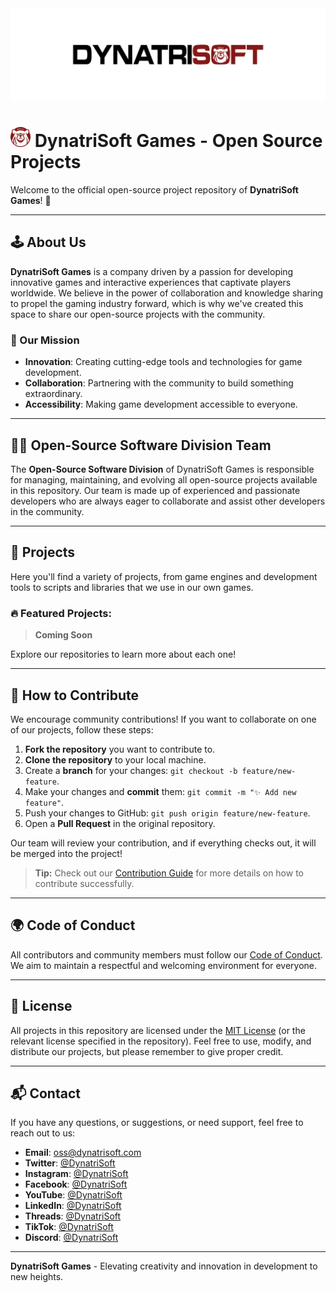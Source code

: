 <img src="https://github.com/DynatriSoft/.github/blob/c2d4df7a8fbba6046fb392698a51c36be14dd25d/assets/banner.png">

# <img src="https://github.com/DynatriSoft/.github/blob/b563f2792e1055b4b00d660acf170c35649bce54/assets/logo.png" alt="DynatriSoft Logo" width="32" height="32"> DynatriSoft Games - Open Source Projects

Welcome to the official open-source project repository of **DynatriSoft Games**! 🚀

---

## 🕹️ About Us

**DynatriSoft Games** is a company driven by a passion for developing innovative games and interactive experiences that captivate players worldwide. We believe in the power of collaboration and knowledge sharing to propel the gaming industry forward, which is why we've created this space to share our open-source projects with the community.

### 🌟 Our Mission

- **Innovation**: Creating cutting-edge tools and technologies for game development.
- **Collaboration**: Partnering with the community to build something extraordinary.
- **Accessibility**: Making game development accessible to everyone.

---

## 🧑‍💻 Open-Source Software Division Team

The **Open-Source Software Division** of DynatriSoft Games is responsible for managing, maintaining, and evolving all open-source projects available in this repository. Our team is made up of experienced and passionate developers who are always eager to collaborate and assist other developers in the community.

---

## 📂 Projects

Here you'll find a variety of projects, from game engines and development tools to scripts and libraries that we use in our own games.

### 🔥 Featured Projects:

> **Coming Soon**

Explore our repositories to learn more about each one!

---

## 🤝 How to Contribute

We encourage community contributions! If you want to collaborate on one of our projects, follow these steps:

1. **Fork the repository** you want to contribute to.
2. **Clone the repository** to your local machine.
3. Create a **branch** for your changes: `git checkout -b feature/new-feature`.
4. Make your changes and **commit** them: `git commit -m "✨ Add new feature"`.
5. Push your changes to GitHub: `git push origin feature/new-feature`.
6. Open a **Pull Request** in the original repository.

Our team will review your contribution, and if everything checks out, it will be merged into the project!

> **Tip:** Check out our [Contribution Guide](./CONTRIBUTING.md) for more details on how to contribute successfully.

---

## 🌍 Code of Conduct

All contributors and community members must follow our [Code of Conduct](./CODE_OF_CONDUCT.md). We aim to maintain a respectful and welcoming environment for everyone.

---

## 📜 License

All projects in this repository are licensed under the [MIT License](https://opensource.org/license/mit) (or the relevant license specified in the repository). Feel free to use, modify, and distribute our projects, but please remember to give proper credit.

---

## 📬 Contact

If you have any questions, or suggestions, or need support, feel free to reach out to us:

- **Email**: oss@dynatrisoft.com
- **Twitter**: [@DynatriSoft](https://r.dynatrisoft.com/s/twitter)
- **Instagram**: [@DynatriSoft](https://r.dynatrisoft.com/s/instagram)
- **Facebook**: [@DynatriSoft](https://r.dynatrisoft.com/s/facebook)
- **YouTube**: [@DynatriSoft](https://r.dynatrisoft.com/s/youtube)
- **LinkedIn**: [@DynatriSoft](https://r.dynatrisoft.com/s/linkedin)
- **Threads**: [@DynatriSoft](https://r.dynatrisoft.com/s/threads)
- **TikTok**: [@DynatriSoft](https://r.dynatrisoft.com/s/tiktok)
- **Discord**: [@DynatriSoft](https://r.dynatrisoft.com/s/discord)

---

**DynatriSoft Games** - Elevating creativity and innovation in development to new heights.
